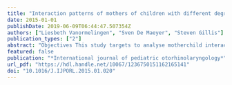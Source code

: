 ```yaml
---
title: "Interaction patterns of mothers of children with different degrees of hearing : normally hearing children and congenitally hearing-impaired children with a cochlear implant"
date: 2015-01-01
publishDate: 2019-06-09T06:44:47.507354Z
authors: ["Liesbeth Vanormelingen", "Sven De Maeyer", "Steven Gillis"]
publication_types: ["2"]
abstract: "Objectives This study targets to analyse motherchild interactions in two groups of children with different hearing levels: normally hearing children (NH) and congenitally hearing-impaired children with a cochlear implant (CI). Mothers of hearing-impaired children are shown to use less speech in interactions with their children than mothers of normally hearing children. We aim to investigate whether this observation also holds for mothers of CI children. Methods Transcriptions of spontaneous conversations of ten CI children and ten NH children were analysed. We examined whether mothers responded to their children's utterances and whether they repeated or incorporated them in their own follow-up. Conversations were analysed in two consecutive stages, namely a prelexical stage and a lexical one. Results Mothers of CI children responded significantly more often to their children's utterances in both the prelexical and lexical stage. They also incorporated their children's utterances more often, however this was only significant in the lexical stage. The type of child utterance was an important trigger for the amount of mothers responses. All mothers responded significantly more often to lexical utterances in the lexical stage. In the prelexical stage, however, precanonical utterances received the same amount of responses as canonical babbles. Nevertheless, all mothers incorporated canonical babbles more often than precanonical vocalisations in the prelexical stage and lexical utterances more often in the lexical stage. Conclusions First, mothers of CI children are more responsive to their children's utterances suggesting that they are aware of their children's hearing status. Second, type of child utterance is an important trigger for both mothers response level and mothers type of response in the prelexical and lexical stage."
featured: false
publication: "*International journal of pediatric otorhinolaryngology*"
url_pdf: "https://hdl.handle.net/10067/1236750151162165141"
doi: "10.1016/J.IJPORL.2015.01.020"
---
```


